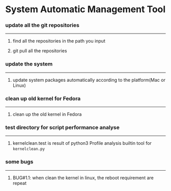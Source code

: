 # System Automatic Management Tool

### update all the git repositories
----

1. find all the repositories in the path you input

2. git pull all the repositories

### update the system
----

1. update system packages automatically according to the platform(Mac or Linux)

### clean up old kernel for Fedora
----

1. clean up the old kernel in Fedora

### test directory for script performance analyse
----
1. kernelclean.test is result of python3 Profile analysis builtin tool for `kernelclean.py`

### some bugs
----

1. BUG#1.1: when clean the kernel in linux, the reboot requirement are repeat
